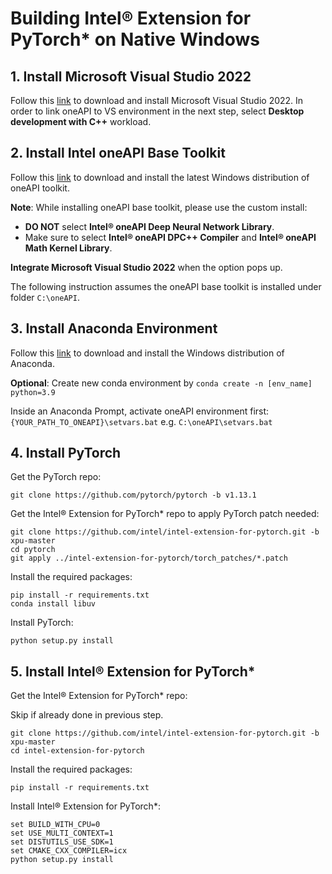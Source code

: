 # Building Intel® Extension for PyTorch* on Native Windows

## 1. Install Microsoft Visual Studio 2022
Follow this [link](https://visualstudio.microsoft.com/vs/) to download and install Microsoft Visual Studio 2022. In order to link oneAPI to VS environment in the next step, select **Desktop development with C++** workload.

## 2. Install Intel oneAPI Base Toolkit
Follow this [link](https://www.intel.com/content/www/us/en/developer/tools/oneapi/base-toolkit-download.html?operatingsystem=window&distributions=offline) to download and install the latest Windows distribution of oneAPI toolkit.

**Note**: While installing oneAPI base toolkit, please use the custom install:

- **DO NOT** select **Intel® oneAPI Deep Neural Network Library**.
- Make sure to select **Intel® oneAPI DPC++ Compiler** and **Intel® oneAPI Math Kernel Library**. 

**Integrate Microsoft Visual Studio 2022** when the option pops up.

The following instruction assumes the oneAPI base toolkit is installed under folder `C:\oneAPI`.

## 3. Install Anaconda Environment
Follow this [link](https://www.anaconda.com/products/distribution) to download and install the Windows distribution of Anaconda.

**Optional**: Create new conda environment by `conda create -n [env_name] python=3.9`

Inside an Anaconda Prompt, activate oneAPI environment first:
`{YOUR_PATH_TO_ONEAPI}\setvars.bat` e.g. `C:\oneAPI\setvars.bat`

## 4. Install PyTorch
Get the PyTorch repo:
```
git clone https://github.com/pytorch/pytorch -b v1.13.1
```
Get the Intel® Extension for PyTorch* repo to apply PyTorch patch needed:
```
git clone https://github.com/intel/intel-extension-for-pytorch.git -b xpu-master
cd pytorch
git apply ../intel-extension-for-pytorch/torch_patches/*.patch
```
Install the required packages:
```
pip install -r requirements.txt
conda install libuv
```
Install PyTorch:
```
python setup.py install
```

## 5. Install Intel® Extension for PyTorch*
Get the Intel® Extension for PyTorch* repo:

Skip if already done in previous step.
```
git clone https://github.com/intel/intel-extension-for-pytorch.git -b xpu-master
cd intel-extension-for-pytorch
```
Install the required packages:
```
pip install -r requirements.txt
```
Install Intel® Extension for PyTorch*:
```
set BUILD_WITH_CPU=0
set USE_MULTI_CONTEXT=1
set DISTUTILS_USE_SDK=1
set CMAKE_CXX_COMPILER=icx
python setup.py install
```


